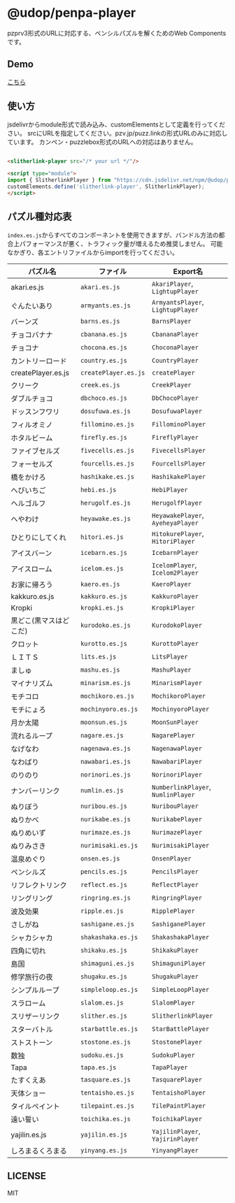 @udop/penpa-player
================

pzprv3形式のURLに対応する、ペンシルパズルを解くためのWeb Componentsです。

## Demo
[こちら](https://smynudop.github.io/pzprts/)


## 使い方
jsdelivrからmodule形式で読み込み、customElementsとして定義を行ってください。
srcにURLを指定してください。pzv.jp/puzz.linkの形式URLのみに対応しています。
カンペン・puzzlebox形式のURLへの対応はありません。

```html

<slitherlink-player src="/* your url */"/>

<script type="module"> 
import { SlitherlinkPlayer } from "https://cdn.jsdelivr.net/npm/@udop/penpa-player/dist/slither.es.js";
customElements.define('slitherlink-player', SlitherlinkPlayer);
</script>
```
## パズル種対応表
`index.es.js`からすべてのコンポーネントを使用できますが、バンドル方法の都合上パフォーマンスが悪く、トラフィック量が増えるため推奨しません。
可能なかぎり、各エントリファイルからimportを行ってください。

<!-- EXPORTS_TABLE_START -->

| パズル名 | ファイル | Export名 |
|---|---|---|
|akari.es.js| `akari.es.js` | `AkariPlayer`, `LightupPlayer` |
|ぐんたいあり| `armyants.es.js` | `ArmyantsPlayer`, `LightupPlayer` |
|バーンズ| `barns.es.js` | `BarnsPlayer` |
|チョコバナナ| `cbanana.es.js` | `CbananaPlayer` |
|チョコナ| `chocona.es.js` | `ChoconaPlayer` |
|カントリーロード| `country.es.js` | `CountryPlayer` |
|createPlayer.es.js| `createPlayer.es.js` | `createPlayer` |
|クリーク| `creek.es.js` | `CreekPlayer` |
|ダブルチョコ| `dbchoco.es.js` | `DbChocoPlayer` |
|ドッスンフワリ| `dosufuwa.es.js` | `DosufuwaPlayer` |
|フィルオミノ| `fillomino.es.js` | `FillominoPlayer` |
|ホタルビーム| `firefly.es.js` | `FireflyPlayer` |
|ファイブセルズ| `fivecells.es.js` | `FivecellsPlayer` |
|フォーセルズ| `fourcells.es.js` | `FourcellsPlayer` |
|橋をかけろ| `hashikake.es.js` | `HashikakePlayer` |
|へびいちご| `hebi.es.js` | `HebiPlayer` |
|ヘルゴルフ| `herugolf.es.js` | `HerugolfPlayer` |
|へやわけ| `heyawake.es.js` | `HeyawakePlayer`, `AyeheyaPlayer` |
|ひとりにしてくれ| `hitori.es.js` | `HitokurePlayer`, `HitoriPlayer` |
|アイスバーン| `icebarn.es.js` | `IcebarnPlayer` |
|アイスローム| `icelom.es.js` | `IcelomPlayer`, `Icelom2Player` |
|お家に帰ろう| `kaero.es.js` | `KaeroPlayer` |
|kakkuro.es.js| `kakkuro.es.js` | `KakkuroPlayer` |
|Kropki| `kropki.es.js` | `KropkiPlayer` |
|黒どこ(黒マスはどこだ)| `kurodoko.es.js` | `KurodokoPlayer` |
|クロット| `kurotto.es.js` | `KurottoPlayer` |
|ＬＩＴＳ| `lits.es.js` | `LitsPlayer` |
|ましゅ| `mashu.es.js` | `MashuPlayer` |
|マイナリズム| `minarism.es.js` | `MinarismPlayer` |
|モチコロ| `mochikoro.es.js` | `MochikoroPlayer` |
|モチにょろ| `mochinyoro.es.js` | `MochinyoroPlayer` |
|月か太陽| `moonsun.es.js` | `MoonSunPlayer` |
|流れるループ| `nagare.es.js` | `NagarePlayer` |
|なげなわ| `nagenawa.es.js` | `NagenawaPlayer` |
|なわばり| `nawabari.es.js` | `NawabariPlayer` |
|のりのり| `norinori.es.js` | `NorinoriPlayer` |
|ナンバーリンク| `numlin.es.js` | `NumberlinkPlayer`, `NumlinPlayer` |
|ぬりぼう| `nuribou.es.js` | `NuribouPlayer` |
|ぬりかべ| `nurikabe.es.js` | `NurikabePlayer` |
|ぬりめいず| `nurimaze.es.js` | `NurimazePlayer` |
|ぬりみさき| `nurimisaki.es.js` | `NurimisakiPlayer` |
|温泉めぐり| `onsen.es.js` | `OnsenPlayer` |
|ペンシルズ| `pencils.es.js` | `PencilsPlayer` |
|リフレクトリンク| `reflect.es.js` | `ReflectPlayer` |
|リングリング| `ringring.es.js` | `RingringPlayer` |
|波及効果| `ripple.es.js` | `RipplePlayer` |
|さしがね| `sashigane.es.js` | `SashiganePlayer` |
|シャカシャカ| `shakashaka.es.js` | `ShakashakaPlayer` |
|四角に切れ| `shikaku.es.js` | `ShikakuPlayer` |
|島国| `shimaguni.es.js` | `ShimaguniPlayer` |
|修学旅行の夜| `shugaku.es.js` | `ShugakuPlayer` |
|シンプルループ| `simpleloop.es.js` | `SimpleLoopPlayer` |
|スラローム| `slalom.es.js` | `SlalomPlayer` |
|スリザーリンク| `slither.es.js` | `SlitherlinkPlayer` |
|スターバトル| `starbattle.es.js` | `StarBattlePlayer` |
|ストストーン| `stostone.es.js` | `StostonePlayer` |
|数独| `sudoku.es.js` | `SudokuPlayer` |
|Tapa| `tapa.es.js` | `TapaPlayer` |
|たすくえあ| `tasquare.es.js` | `TasquarePlayer` |
|天体ショー| `tentaisho.es.js` | `TentaishoPlayer` |
|タイルペイント| `tilepaint.es.js` | `TilePaintPlayer` |
|遠い誓い| `toichika.es.js` | `ToichikaPlayer` |
|yajilin.es.js| `yajilin.es.js` | `YajilinPlayer`, `YajirinPlayer` |
|しろまるくろまる| `yinyang.es.js` | `YinyangPlayer` |
<!-- EXPORTS_TABLE_END -->

## LICENSE
MIT